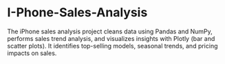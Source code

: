 # I-Phone-Sales-Analysis
The iPhone sales analysis project cleans data using Pandas and NumPy, performs sales trend analysis, and visualizes insights with Plotly (bar and scatter plots). It identifies top-selling models, seasonal trends, and pricing impacts on sales.
